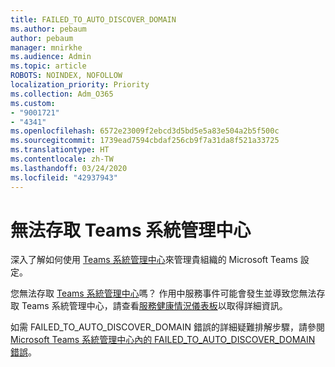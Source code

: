 ```yaml
---
title: FAILED_TO_AUTO_DISCOVER_DOMAIN
ms.author: pebaum
author: pebaum
manager: mnirkhe
ms.audience: Admin
ms.topic: article
ROBOTS: NOINDEX, NOFOLLOW
localization_priority: Priority
ms.collection: Adm_O365
ms.custom:
- "9001721"
- "4341"
ms.openlocfilehash: 6572e23009f2ebcd3d5bd5e5a83e504a2b5f500c
ms.sourcegitcommit: 1739ead7594cbdaf256cb9f7a31da8f521a33725
ms.translationtype: HT
ms.contentlocale: zh-TW
ms.lasthandoff: 03/24/2020
ms.locfileid: "42937943"
---
```

# <a name="no-access-to-teams-admin-center"></a>無法存取 Teams 系統管理中心

深入了解如何使用 [Teams 系統管理中心](https://docs.microsoft.com/microsoftteams/enable-features-office-365)來管理貴組織的 Microsoft Teams 設定。

您無法存取 [Teams 系統管理中心](https://docs.microsoft.com/microsoftteams/enable-features-office-365)嗎？ 作用中服務事件可能會發生並導致您無法存取 Teams 系統管理中心，請查看[服務健康情況儀表板](https://status.office365.com/)以取得詳細資訊。

如需 FAILED_TO_AUTO_DISCOVER_DOMAIN 錯誤的詳細疑難排解步驟，請參閱 [Microsoft Teams 系統管理中心內的 FAILED_TO_AUTO_DISCOVER_DOMAIN 錯誤](https://docs.microsoft.com/microsoftteams/troubleshoot/teams-administration/failed-to-auto-discover-domain-error-teams-admin-center)。
